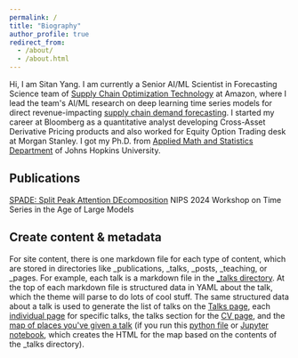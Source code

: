 ```yaml
---
permalink: /
title: "Biography"
author_profile: true
redirect_from: 
  - /about/
  - /about.html
---
```


Hi, I am Sitan Yang. I am currently a Senior AI/ML Scientist in Forecasting Science team of [Supply Chain Optimization Technology](https://www.amazon.science/tag/supply-chain-optimization-technologies) at Amazon, where I lead the team's AI/ML research on deep learning time series models for direct revenue-impacting [supply chain demand forecasting](https://www.amazon.science/latest-news/the-history-of-amazons-forecasting-algorithm). I started my career at Bloomberg as a quantitative analyst developing Cross-Asset Derivative Pricing products and also worked for Equity Option Trading desk at Morgan Stanley. I got my Ph.D. from [Applied Math and Statistics Department](https://engineering.jhu.edu/ams/) of Johns Hopkins University.

## Publications
[SPADE: Split Peak Attention DEcomposition](https://arxiv.org/abs/2411.05852) NIPS 2024 Workshop on Time Series in the Age of Large Models

Create content & metadata
------
For site content, there is one markdown file for each type of content, which are stored in directories like _publications, _talks, _posts, _teaching, or _pages. For example, each talk is a markdown file in the [_talks directory](https://github.com/academicpages/academicpages.github.io/tree/master/_talks). At the top of each markdown file is structured data in YAML about the talk, which the theme will parse to do lots of cool stuff. The same structured data about a talk is used to generate the list of talks on the [Talks page](https://academicpages.github.io/talks), each [individual page](https://academicpages.github.io/talks/2012-03-01-talk-1) for specific talks, the talks section for the [CV page](https://academicpages.github.io/cv), and the [map of places you've given a talk](https://academicpages.github.io/talkmap.html) (if you run this [python file](https://github.com/academicpages/academicpages.github.io/blob/master/talkmap.py) or [Jupyter notebook](https://github.com/academicpages/academicpages.github.io/blob/master/talkmap.ipynb), which creates the HTML for the map based on the contents of the _talks directory).
